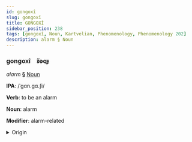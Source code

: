 ```yaml
---
id: gongoxî
slug: gongoxî
title: GONGOXÎ
sidebar_position: 238
tags: [gongoxî, Noun, Kartvelian, Phenomenology, Phenomenology 202]
description: alarm § Noun
---
```


### gongoxî&emsp;<span kind="abugida">ꜿ̃ꜿɋɟ</span>

*alarm* **§** [Noun](../../tags/Noun)

**IPA**: /ˈgɑn.gɑ.ʃi/

**Verb**: to be an alarm

**Noun**: alarm

**Modifier**: alarm-related

<details>
    <summary>Origin</summary>
    Georgian განგაში gangaši [ɡ̊aŋɡaʃi]<br/>
    <em>Kartvelian Language Family</em>
</details>